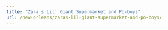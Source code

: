 ```yaml
---
title: "Zara's Lil' Giant Supermarket and Po-boys"
url: /new-orleans/zaras-lil-giant-supermarket-and-po-boys/
---
```

